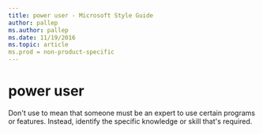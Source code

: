 ```yaml
---
title: power user - Microsoft Style Guide
author: pallep
ms.author: pallep
ms.date: 11/19/2016
ms.topic: article
ms.prod = non-product-specific
---
```


# power user

Don't use to mean that someone must be an expert to use certain programs or features. Instead, identify the specific knowledge or skill that's required.
